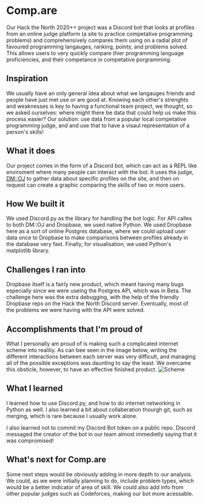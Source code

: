 # Comp.are

Our Hack the North 2020++ project was a Discord bot that looks at profiles from an online judge platform (a site to practice competative programming problems) and comprehensively compares them using on a radial plot of favoured programming langauges, ranking, points, and problems solved. This allows users to very quickly compare thier programming language proficiencies, and their competance in competative porgramming.

## Inspiration

We usually have an only general idea about what we langauges friends and people have just met use or are good at. Knowing each other's strenghts and weaknesses is key to having a functional team project, we thought, so we asked ourselves: where might there be data that could help us make this process easier? Our solution: use data from a popular local competative programming judge, and and use that to have a visaul representation of a person's skills!

## What it does

Our project comes in the form of a Discord bot, which can act as a REPL like enviroment where many people can interact with the bot. It uses the judge, [DM::OJ](https://dmoj.ca) to gather data about specific profiles on the site, and then on request can create a graphic comparing the skills of two or more users.

## How We built it

We used Discord.py as the library for handling the bot logic. For API calles to both DM::OJ and Dropbase, we used native Python. We used Dropbase here as a sort of online Postgres database, where we could upload user data once to Dropbase to make comparisons between profiles already in the database very fast. Finally, for visualisation, we used Python's matplotlib library.

## Challenges I ran into

Dropbase itself is a fairly new product, which meant having many bugs especially since we were useing the Postgres API, which was in Beta. The challenge here was the extra debugging, with the help of the friendly Dropbase reps on the Hack the North Discord server. Eventually, most of the problems we were having with the API were solved.

## Accomplishments that I'm proud of

What I personally am proud of is making such a complicated internet scheme into realiliy. As can bee seen in the image below,
writing the different interactions between each server was very difficult, and managing all of the possible exceptions was daunting to say the least. We overcame this obsticle, however, to have an effective finished product.
![Scheme](https://cdn.discordapp.com/attachments/766301767540408371/800282442808033290/generalmodel2.png)

## What I learned

I learned how to use Discord.py, and how to do internet networking in Python as well. I also learned a bit about collaberation thourgh git, such as merging, which is rare because I usually work alone.

I also learned not to commit my Discord Bot token on a public repo. Discord messaged the creator of the bot in our team almost immedietly saying that it was compromised!

## What's next for Comp.are

Some next steps would be obviously adding in more depth to our analysis. We could, as we were initially planning to do, include problem types, which would be a better indicator of area of skill. We could also add info from other popular judges such as Codeforces, making our bot more acessable.